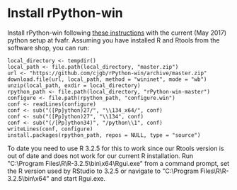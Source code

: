 <!-- howto_fva.md is generated from howto_fva.Rmd. Please edit that file -->

# Install rPython-win
Install rPython-win following 
[these instructions](https://github.com/cjgb/rPython-win)
with the current (May 2017) python setup at fvafr. 
Assuming you have installed R and Rtools from the software shop, you can run:


```
local_directory <- tempdir()
local_path <- file.path(local_directory, "master.zip")
url <- "https://github.com/cjgb/rPython-win/archive/master.zip"
download.file(url, local_path, method = "wininet", mode = "wb")
unzip(local_path, exdir = local_directory)
rpython_path <- file.path(local_directory, "rPython-win-master")
configure <- file.path(rpython_path, "configure.win")
conf <- readLines(configure)
conf <- sub("([Pp]ython)27/", "\\134_x64/", conf)
conf <- sub("([Pp]ython)27", "\\134", conf)
conf <- sub("(/[Pp]ython34)", "/python\\1", conf)
writeLines(conf, configure)
install.packages(rpython_path, repos = NULL, type = "source")
```
To date you need to use R 3.2.5 for this to work since our Rtools version is out
of date and does not work for our current R installation. 
Run "C:\Program Files\R\R-3.2.5\bin\x64\Rgui.exe" from a command prompt, set the 
R version used by RStudio to 3.2.5 or 
navigate to "C:\Program Files\R\R-3.2.5\bin\x64" and start Rgui.exe.

